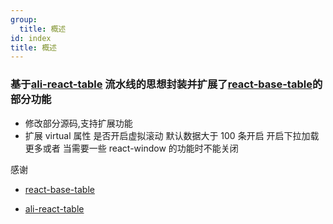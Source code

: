 ```yaml
---
group:
  title: 概述
id: index
title: 概述
---
```


### 基于[ali-react-table](https://github.com/alibaba/ali-react-table) 流水线的思想封装并扩展了[react-base-table](https://github.com/Autodesk/react-base-table)的部分功能

- 修改部分源码,支持扩展功能
- 扩展 virtual 属性 是否开启虚拟滚动 默认数据大于 100 条开启 开启下拉加载更多或者 当需要一些 react-window 的功能时不能关闭

感谢

- [react-base-table](https://github.com/Autodesk/react-base-table)

- [ali-react-table](https://github.com/alibaba/ali-react-table)
